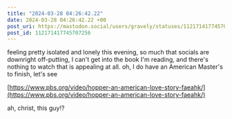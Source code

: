 ```yaml
---
title: "2024-03-28 04:26:42.22"
date: 2024-03-28 04:26:42.22 +00
post_uri: https://mastodon.social/users/gravely/statuses/112171417745707256
post_id: 112171417745707256
---
```

feeling pretty isolated and lonely this evening, so much that socials are downright off-putting, I can't get into the book I'm reading, and there's nothing to watch that is appealing at all. oh, I do have an American Master's to finish, let's see

[https://www.pbs.org/video/hopper-an-american-love-story-faeahk/](https://www.pbs.org/video/hopper-an-american-love-story-faeahk/)

ah, christ, this guy!?


